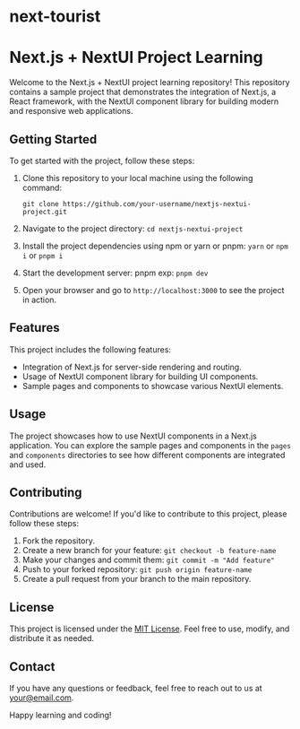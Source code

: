 # next-tourist

# Next.js + NextUI Project Learning

Welcome to the Next.js + NextUI project learning repository! This repository contains a sample project that demonstrates the integration of Next.js, a React framework, with the NextUI component library for building modern and responsive web applications.

## Getting Started

To get started with the project, follow these steps:

1. Clone this repository to your local machine using the following command:
   
    ```git clone https://github.com/your-username/nextjs-nextui-project.git```

2. Navigate to the project directory:
    ```cd nextjs-nextui-project```

3. Install the project dependencies using npm or yarn or pnpm:
    ```yarn``` or ```npm i``` or ```pnpm i```
4. Start the development server:
   pnpm exp: ```pnpm dev```

5. Open your browser and go to `http://localhost:3000` to see the project in action.

## Features

This project includes the following features:

- Integration of Next.js for server-side rendering and routing.
- Usage of NextUI component library for building UI components.
- Sample pages and components to showcase various NextUI elements.

## Usage

The project showcases how to use NextUI components in a Next.js application. You can explore the sample pages and components in the `pages` and `components` directories to see how different components are integrated and used.

## Contributing

Contributions are welcome! If you'd like to contribute to this project, please follow these steps:

1. Fork the repository.
2. Create a new branch for your feature: `git checkout -b feature-name`
3. Make your changes and commit them: `git commit -m "Add feature"`
4. Push to your forked repository: `git push origin feature-name`
5. Create a pull request from your branch to the main repository.

## License

This project is licensed under the [MIT License](LICENSE). Feel free to use, modify, and distribute it as needed.

## Contact

If you have any questions or feedback, feel free to reach out to us at [your@email.com](mailto:your@email.com).

Happy learning and coding!



